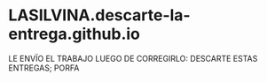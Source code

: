 # LASILVINA.descarte-la-entrega.github.io
LE ENVÏO EL TRABAJO LUEGO DE CORREGIRLO: DESCARTE ESTAS ENTREGAS; PORFA
